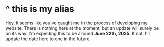 # ^ this is my alias

Hey, it seems like you've caught me in the process of developing my website. There is nothing here at the moment, but an update will surely be on its way. I'm expecting this to be around **June 22th, 2025**. If not, I'll update the date here to one in the future.
